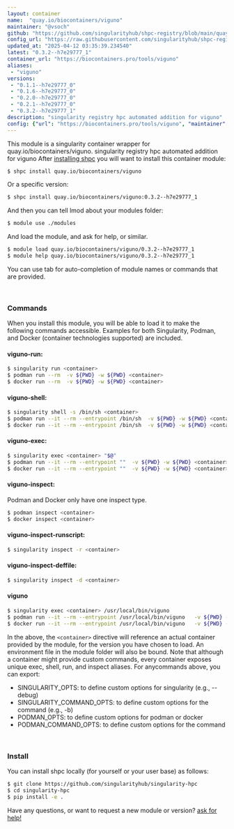 ```yaml
---
layout: container
name:  "quay.io/biocontainers/viguno"
maintainer: "@vsoch"
github: "https://github.com/singularityhub/shpc-registry/blob/main/quay.io/biocontainers/viguno/container.yaml"
config_url: "https://raw.githubusercontent.com/singularityhub/shpc-registry/main/quay.io/biocontainers/viguno/container.yaml"
updated_at: "2025-04-12 03:35:39.234540"
latest: "0.3.2--h7e29777_1"
container_url: "https://biocontainers.pro/tools/viguno"
aliases:
 - "viguno"
versions:
 - "0.1.1--h7e29777_0"
 - "0.1.6--h7e29777_0"
 - "0.2.0--h7e29777_0"
 - "0.2.1--h7e29777_0"
 - "0.3.2--h7e29777_1"
description: "singularity registry hpc automated addition for viguno"
config: {"url": "https://biocontainers.pro/tools/viguno", "maintainer": "@vsoch", "description": "singularity registry hpc automated addition for viguno", "latest": {"0.3.2--h7e29777_1": "sha256:03a947c4e8134a2f6e5b2d146a10d048bcda49e625b2d2ca8d708033708c60c1"}, "tags": {"0.1.1--h7e29777_0": "sha256:8a42109d38493410adf689fa56a859c7cec55efe6d85f02b0c3f0a694e02234f", "0.1.6--h7e29777_0": "sha256:4dce318cf723819840d2fc641e08c4ea3b0877b64ffc47b7fe93ca6b0a81acf5", "0.2.0--h7e29777_0": "sha256:37afccb38f1cf367d2ecba59696d68fab05f69533808c38c050c674e030011af", "0.2.1--h7e29777_0": "sha256:822d47db53001ed2123cb7c605d29d18a070bde4a482ae00df13ac75b4e0f637", "0.3.2--h7e29777_1": "sha256:03a947c4e8134a2f6e5b2d146a10d048bcda49e625b2d2ca8d708033708c60c1"}, "docker": "quay.io/biocontainers/viguno", "aliases": {"viguno": "/usr/local/bin/viguno"}}
---
```


This module is a singularity container wrapper for quay.io/biocontainers/viguno.
singularity registry hpc automated addition for viguno
After [installing shpc](#install) you will want to install this container module:


```bash
$ shpc install quay.io/biocontainers/viguno
```

Or a specific version:

```bash
$ shpc install quay.io/biocontainers/viguno:0.3.2--h7e29777_1
```

And then you can tell lmod about your modules folder:

```bash
$ module use ./modules
```

And load the module, and ask for help, or similar.

```bash
$ module load quay.io/biocontainers/viguno/0.3.2--h7e29777_1
$ module help quay.io/biocontainers/viguno/0.3.2--h7e29777_1
```

You can use tab for auto-completion of module names or commands that are provided.

<br>

### Commands

When you install this module, you will be able to load it to make the following commands accessible.
Examples for both Singularity, Podman, and Docker (container technologies supported) are included.

#### viguno-run:

```bash
$ singularity run <container>
$ podman run --rm  -v ${PWD} -w ${PWD} <container>
$ docker run --rm  -v ${PWD} -w ${PWD} <container>
```

#### viguno-shell:

```bash
$ singularity shell -s /bin/sh <container>
$ podman run --it --rm --entrypoint /bin/sh  -v ${PWD} -w ${PWD} <container>
$ docker run --it --rm --entrypoint /bin/sh  -v ${PWD} -w ${PWD} <container>
```

#### viguno-exec:

```bash
$ singularity exec <container> "$@"
$ podman run --it --rm --entrypoint ""  -v ${PWD} -w ${PWD} <container> "$@"
$ docker run --it --rm --entrypoint ""  -v ${PWD} -w ${PWD} <container> "$@"
```

#### viguno-inspect:

Podman and Docker only have one inspect type.

```bash
$ podman inspect <container>
$ docker inspect <container>
```

#### viguno-inspect-runscript:

```bash
$ singularity inspect -r <container>
```

#### viguno-inspect-deffile:

```bash
$ singularity inspect -d <container>
```


#### viguno

```bash
$ singularity exec <container> /usr/local/bin/viguno
$ podman run --it --rm --entrypoint /usr/local/bin/viguno   -v ${PWD} -w ${PWD} <container> -c " $@"
$ docker run --it --rm --entrypoint /usr/local/bin/viguno   -v ${PWD} -w ${PWD} <container> -c " $@"
```



In the above, the `<container>` directive will reference an actual container provided
by the module, for the version you have chosen to load. An environment file in the
module folder will also be bound. Note that although a container
might provide custom commands, every container exposes unique exec, shell, run, and
inspect aliases. For anycommands above, you can export:

 - SINGULARITY_OPTS: to define custom options for singularity (e.g., --debug)
 - SINGULARITY_COMMAND_OPTS: to define custom options for the command (e.g., -b)
 - PODMAN_OPTS: to define custom options for podman or docker
 - PODMAN_COMMAND_OPTS: to define custom options for the command

<br>

### Install

You can install shpc locally (for yourself or your user base) as follows:

```bash
$ git clone https://github.com/singularityhub/singularity-hpc
$ cd singularity-hpc
$ pip install -e .
```

Have any questions, or want to request a new module or version? [ask for help!](https://github.com/singularityhub/singularity-hpc/issues)